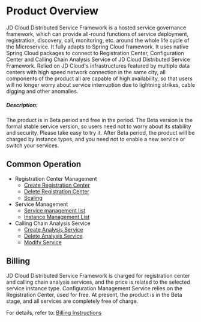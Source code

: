 
# Product Overview

JD Cloud Distributed Service Framework is a hosted service governance framework, which can provide all-round functions of service deployment, registration, discovery, call, monitoring, etc. around the whole life cycle of the Microservice. It fully adapts to Spring Cloud framework. It uses native Spring Cloud packages to connect to Registration Center, Configuration Center and Calling Chain Analysis Service of JD Cloud Distributed Service Framework. Relied on JD Cloud's infrastructures featured by multiple data centers with high speed network connection in the same city, all components of the product all are capable of high availability, so that users will no longer worry about service interruption due to lightning strikes, cable digging and other anomalies.


##### Description: 
The product is in Beta period and free in the period. The Beta version is the formal stable service version, so users need not to worry about its stability and security. Please take easy to try it. After Beta period, the product will be charged by instance types, and you need not to enable a new service or switch your services.


## Common Operation


	
- Registration Center Management
	- [Create Registration Center](../Operation-Guide/Cluster/Create-Cluster.md)
	- [Delete Registration Center](../Operation-Guide/Cluster/Delete-Cluster.md)
	- [Scaling](../Operation-Guide/Cluster/Expansion-Cluster.md)
- Service Management
	- [Service management list](../Operation-Guide/Service-List/Service-List.md)	
	- [Instance Management List](../Operation-Guide/Service-List/Instance-List.md)	
- Calling Chain Analysis Service
	- [Create Analysis Service](../Operation-Guide/Analysis-Service/Create-Analysis-Service.md)
	- [Delete Analysis Service](../Operation-Guide/Analysis-Service/del-Analysis-Service.md)
	- [Modify Service](../Operation-Guide/Analysis-Service/Update-Analysis-Service.md)



## Billing
JD Cloud Distributed Service Framework is charged for registration center and calling chain analysis services, and the price is related to the selected service instance type. Configuration Management Service relies on the Registration Center, used for free. At present, the product is in the Beta stage, and all services are completely free of charge.

For details, refer to: [Billing Instructions](../Pricing/Billing-Overview.md)

